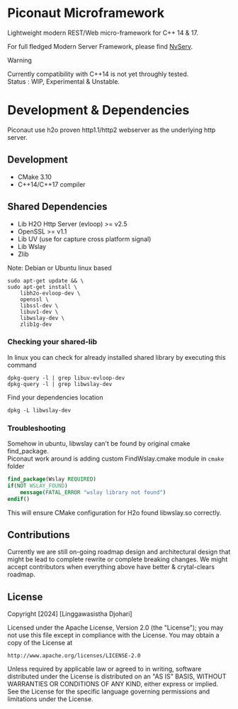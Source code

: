 # Piconaut Microframework
Lightweight modern REST/Web micro-framework for C++ 14 &amp; 17.

For full fledged Modern Server Framework, please find [NvServ](https://github.com/lwdjohari/nvserv).

> [!WARNING]
> Currently compatibility with C++14 is not yet throughly tested.<br/>
> Status : WIP, Experimental & Unstable.  

# Development & Dependencies

Piconaut use h2o proven http1.1/http2 webserver as the underlying http server.

## Development
- CMake 3.10
- C++14/C++17 compiler

## Shared Dependencies
- Lib H2O Http Server (evloop) >= v2.5
- OpenSSL >= v1.1
- Lib UV (use for capture cross platform signal)
- Lib Wslay
- Zlib

Note: Debian or Ubuntu linux based
```shell
sudo apt-get update && \
sudo apt-get install \
    libh2o-evloop-dev \
    openssl \
    libssl-dev \
    libuv1-dev \
    libwslay-dev \
    zlib1g-dev
```

### Checking your shared-lib
In linux you can check for already installed shared library by executing this command
```shell
dpkg-query -l | grep libuv-evloop-dev
dpkg-query -l | grep libwslay-dev
```
Find your dependencies location
```shell
dpkg -L libwslay-dev
```

### Troubleshooting

Somehow in ubuntu, libwslay can't be found by original cmake find_package.<br/>
Piconaut work around is adding custom FindWslay.cmake module in ```cmake``` folder

```cmake
find_package(Wslay REQUIRED)
if(NOT WSLAY_FOUND)
    message(FATAL_ERROR "wslay library not found")
endif()
```

This will ensure CMake configuration for H2o found libwslay.so correctly.



## Contributions

Currently we are still on-going roadmap design and architectural design that might be lead to complete rewrite or complete breaking changes.
We might accept contributors when everything above have better & crytal-clears roadmap.

## License

Copyright [2024] [Linggawasistha Djohari]

Licensed under the Apache License, Version 2.0 (the "License");
you may not use this file except in compliance with the License.
You may obtain a copy of the License at

    http://www.apache.org/licenses/LICENSE-2.0

Unless required by applicable law or agreed to in writing, software
distributed under the License is distributed on an "AS IS" BASIS,
WITHOUT WARRANTIES OR CONDITIONS OF ANY KIND, either express or implied.
See the License for the specific language governing permissions and
limitations under the License.

